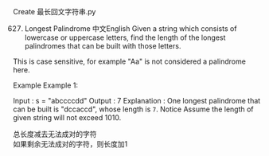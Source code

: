 Create 最长回文字符串.py

627. Longest Palindrome
中文English
Given a string which consists of lowercase or uppercase letters, find the length of the longest palindromes that can be built with those letters.

This is case sensitive, for example "Aa" is not considered a palindrome here.

Example
Example 1:

Input : s = "abccccdd"
Output : 7
Explanation :
One longest palindrome that can be built is "dccaccd", whose length is `7`.
Notice
Assume the length of given string will not exceed 1010.

        
总长度减去无法成对的字符     
如果剩余无法成对的字符，则长度加1
    
